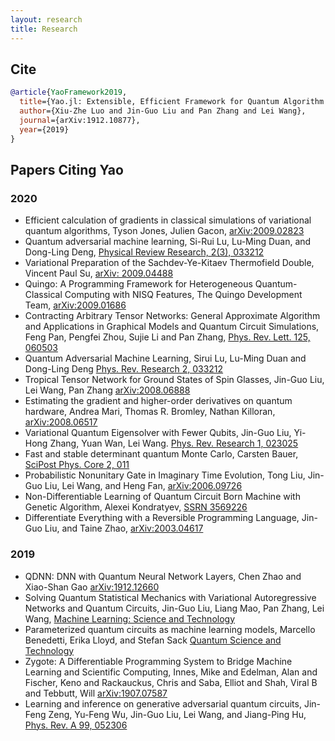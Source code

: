 ```yaml
---
layout: research
title: Research
---
```


## Cite

```bib
@article{YaoFramework2019,
  title={Yao.jl: Extensible, Efficient Framework for Quantum Algorithm Design},
  author={Xiu-Zhe Luo and Jin-Guo Liu and Pan Zhang and Lei Wang},
  journal={arXiv:1912.10877},
  year={2019}
}
```

## Papers Citing Yao

### 2020
- Efficient calculation of gradients in classical simulations of variational quantum algorithms, Tyson Jones, Julien Gacon, [arXiv:2009.02823](https://arxiv.org/abs/2009.02823)
- Quantum adversarial machine learning, Si-Rui Lu, Lu-Ming Duan, and Dong-Ling Deng, [Physical Review Research, 2(3), 033212](https://journals.aps.org/prresearch/abstract/10.1103/PhysRevResearch.2.033212)
- Variational Preparation of the Sachdev-Ye-Kitaev Thermofield Double, Vincent Paul Su, [arXiv: 2009.04488](https://arxiv.org/abs/2009.04488)
- Quingo: A Programming Framework for Heterogeneous Quantum-Classical Computing with NISQ Features, The Quingo Development Team, [arXiv:2009.01686](https://arxiv.org/abs/2009.01686)
- Contracting Arbitrary Tensor Networks: General Approximate Algorithm and Applications in Graphical Models and Quantum Circuit Simulations, Feng Pan, Pengfei Zhou, Sujie Li and Pan Zhang, [Phys. Rev. Lett. 125, 060503](https://journals.aps.org/prl/abstract/10.1103/PhysRevLett.125.060503)
- Quantum Adversarial Machine Learning, Sirui Lu, Lu-Ming Duan and Dong-Ling Deng [Phys. Rev. Research 2, 033212](https://journals.aps.org/prresearch/abstract/10.1103/PhysRevResearch.2.033212)
- Tropical Tensor Network for Ground States of Spin Glasses, Jin-Guo Liu, Lei Wang, Pan Zhang [arXiv:2008.06888](https://arxiv.org/abs/2008.06888)
- Estimating the gradient and higher-order derivatives on quantum hardware, Andrea Mari, Thomas R. Bromley, Nathan Killoran, [arXiv:2008.06517](https://arxiv.org/abs/2008.06517)
- Variational Quantum Eigensolver with Fewer Qubits, Jin-Guo Liu, Yi-Hong Zhang, Yuan Wan, Lei Wang. [Phys. Rev. Research 1, 023025](https://journals.aps.org/prresearch/abstract/10.1103/PhysRevResearch.1.023025)
- Fast and stable determinant quantum Monte Carlo, Carsten Bauer, [SciPost Phys. Core 2, 011](https://scipost.org/10.21468/SciPostPhysCore.2.2.011)
- Probabilistic Nonunitary Gate in Imaginary Time Evolution, Tong Liu, Jin-Guo Liu, Lei Wang, and Heng Fan, [arXiv:2006.09726](https://arxiv.org/abs/2006.09726)
- Non-Differentiable Learning of Quantum Circuit Born Machine with Genetic Algorithm, Alexei Kondratyev, [SSRN 3569226](https://papers.ssrn.com/sol3/Papers.cfm?abstract_id=3569226)
- Differentiate Everything with a Reversible Programming Language, Jin-Guo Liu, and Taine Zhao, [arXiv:2003.04617](https://arxiv.org/abs/2003.04617)

### 2019
- QDNN: DNN with Quantum Neural Network Layers, Chen Zhao and Xiao-Shan Gao [arXiv:1912.12660](https://arxiv.org/abs/1912.12660)
- Solving Quantum Statistical Mechanics with Variational Autoregressive Networks and Quantum Circuits, Jin-Guo Liu, Liang Mao, Pan Zhang, Lei Wang, [Machine Learning: Science and Technology](https://iopscience.iop.org/article/10.1088/2632-2153/aba19d/meta)
- Parameterized quantum circuits as machine learning models, Marcello Benedetti, Erika Lloyd, and Stefan Sack [Quantum Science and Technology](https://iopscience.iop.org/article/10.1088/2058-9565/ab4eb5)
- Zygote: A Differentiable Programming System to Bridge Machine Learning and Scientific Computing, Innes, Mike and Edelman, Alan and Fischer, Keno and Rackauckus, Chris and Saba, Elliot and Shah, Viral B and Tebbutt, Will [arXiv:1907.07587](https://arxiv.org/abs/1907.07587)
- Learning and inference on generative adversarial quantum circuits, Jin-Feng Zeng, Yu-Feng Wu, Jin-Guo Liu, Lei Wang, and Jiang-Ping Hu, [Phys. Rev. A 99, 052306](https://journals.aps.org/pra/abstract/10.1103/PhysRevA.99.052306)

